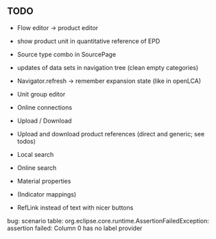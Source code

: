 ## TODO
* Flow editor -> product editor

* show product unit in quantitative reference of EPD
* Source type combo in SourcePage
* updates of data sets in navigation tree (clean empty categories)
* Navigator.refresh -> remember expansion state (like in openLCA)
* Unit group editor
* Online connections
* Upload / Download
* Upload and download product references (direct and generic; see todos)
* Local search
* Online search
* Material properties
* (Indicator mappings)
* RefLink instead of text with nicer buttons

bug: scenario table: org.eclipse.core.runtime.AssertionFailedException: assertion failed: Column 0 has no label provider
